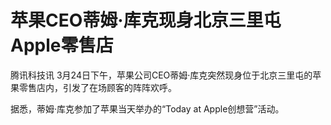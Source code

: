 # 苹果CEO蒂姆·库克现身北京三里屯Apple零售店

腾讯科技讯 3月24日下午，苹果公司CEO蒂姆·库克突然现身位于北京三里屯的苹果零售店内，引发了在场顾客的阵阵欢呼。

据悉，蒂姆·库克参加了苹果当天举办的“Today at Apple创想营”活动。

